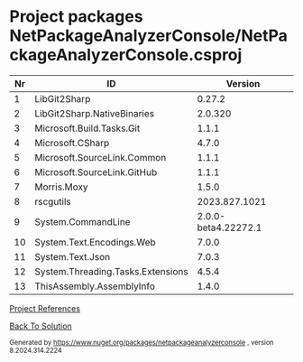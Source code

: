 
# Project packages NetPackageAnalyzerConsole/NetPackageAnalyzerConsole.csproj

|Nr|ID|Version|
| ----------- | ----------- | ----------- |
| 1 | LibGit2Sharp | 0.27.2 |
| 2 | LibGit2Sharp.NativeBinaries | 2.0.320 |
| 3 | Microsoft.Build.Tasks.Git | 1.1.1 |
| 4 | Microsoft.CSharp | 4.7.0 |
| 5 | Microsoft.SourceLink.Common | 1.1.1 |
| 6 | Microsoft.SourceLink.GitHub | 1.1.1 |
| 7 | Morris.Moxy | 1.5.0 |
| 8 | rscgutils | 2023.827.1021 |
| 9 | System.CommandLine | 2.0.0-beta4.22272.1 |
| 10 | System.Text.Encodings.Web | 7.0.0 |
| 11 | System.Text.Json | 7.0.3 |
| 12 | System.Threading.Tasks.Extensions | 4.5.4 |
| 13 | ThisAssembly.AssemblyInfo | 1.4.0 |



[Project References](ProjectReferences.md)


[Back To Solution](../../ProjectRelation.md)

<small>Generated  by https://www.nuget.org/packages/netpackageanalyzerconsole , version 8.2024.314.2224</small>

